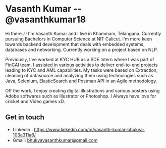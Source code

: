 # Vasanth Kumar -- @vasanthkumar18

Hi there..!! 
I'm Vasanth Kumar and I live in Khammam, Telangana. Currently pursuing Bachelors in Computer Science at NIT Calicut. I'm more keen towards backend development that deals with embedded systems, databases and networking. Currently working on a project based on NLP. 

Previously, I've worked at KYC HUB as a SDE Intern where I was part of FinCAI team. I assisted in various activities to deliver end-to-end projects leading to KYC and AML capabilities. My tasks were based on Extraction, cleaning of datasource and analyzing them using technologies such as Java, Selenium, ElasticSearch and Postman API in an Agile methodology. 

Off the work, I enjoy creating digital illustrations and various posters using Adobe softwares such as Illustrator or Photoshop. 
I Always have love for cricket and Video games xD. 


## Get in touch 
* Linkedin : https://www.linkedin.com/in/vasanth-kumar-bhukya-103a311a6/
* Gmail: bhukyavasanthkumar@gmail.com

